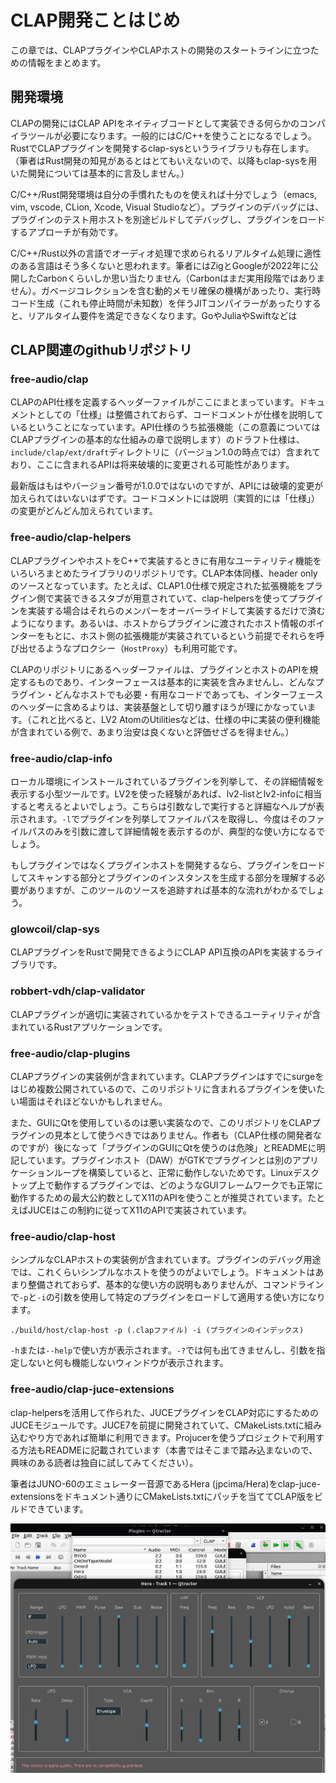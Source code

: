 

# CLAP開発ことはじめ

この章では、CLAPプラグインやCLAPホストの開発のスタートラインに立つための情報をまとめます。

## 開発環境

CLAPの開発にはCLAP APIをネイティブコードとして実装できる何らかのコンパイラツールが必要になります。一般的にはC/C++を使うことになるでしょう。RustでCLAPプラグインを開発するclap-sysというライブラリも存在します。（筆者はRust開発の知見があるとはとてもいえないので、以降もclap-sysを用いた開発については基本的に言及しません。）

C/C++/Rust開発環境は自分の手慣れたものを使えれば十分でしょう（emacs, vim, vscode, CLion, Xcode, Visual Studioなど）。プラグインのデバッグには、プラグインのテスト用ホストを別途ビルドしてデバッグし、プラグインをロードするアプローチが有効です。

C/C++/Rust以外の言語でオーディオ処理で求められるリアルタイム処理に適性のある言語はそう多くないと思われます。筆者にはZigとGoogleが2022年に公開したCarbonくらいしか思い当たりません（Carbonはまだ実用段階ではありません）。ガベージコレクションを含む動的メモリ確保の機構があったり、実行時コード生成（これも停止時間が未知数）を伴うJITコンパイラーがあったりすると、リアルタイム要件を満足できなくなります。GoやJuliaやSwiftなどは

## CLAP関連のgithubリポジトリ

### free-audio/clap

CLAPのAPI仕様を定義するヘッダーファイルがここにまとまっています。ドキュメントとしての「仕様」は整備されておらず、コードコメントが仕様を説明しているということになっています。API仕様のうち拡張機能（この意義についてはCLAPプラグインの基本的な仕組みの章で説明します）のドラフト仕様は、`include/clap/ext/draft`ディレクトリに（バージョン1.0の時点では）含まれており、ここに含まれるAPIは将来破壊的に変更される可能性があります。

最新版はもはやバージョン番号が1.0.0ではないのですが、APIには破壊的変更が加えられてはいないはずです。コードコメントには説明（実質的には「仕様」）の変更がどんどん加えられています。

### free-audio/clap-helpers

CLAPプラグインやホストをC++で実装するときに有用なユーティリティ機能をいろいろまとめたライブラリのリポジトリです。CLAP本体同様、header onlyのソースとなっています。たとえば、CLAP1.0仕様で規定された拡張機能をプラグイン側で実装できるスタブが用意されていて、clap-helpersを使ってプラグインを実装する場合はそれらのメンバーをオーバーライドして実装するだけで済むようになります。あるいは、ホストからプラグインに渡されたホスト情報のポインターをもとに、ホスト側の拡張機能が実装されているという前提でそれらを呼び出せるようなプロクシー（`HostProxy`）も利用可能です。

CLAPのリポジトリにあるヘッダーファイルは、プラグインとホストのAPIを規定するものであり、インターフェースは基本的に実装を含みませんし、どんなプラグイン・どんなホストでも必要・有用なコードであっても、インターフェースのヘッダーに含めるよりは、実装基盤として切り離すほうが理にかなっています。（これと比べると、LV2 AtomのUtilitiesなどは、仕様の中に実装の便利機能が含まれている例で、あまり治安は良くないと評価せざるを得ません。）

### free-audio/clap-info

ローカル環境にインストールされているプラグインを列挙して、その詳細情報を表示する小型ツールです。LV2を使った経験があれば、lv2-listとlv2-infoに相当すると考えるとよいでしょう。こちらは引数なしで実行すると詳細なヘルプが表示されます。`-l`でプラグインを列挙してファイルパスを取得し、今度はそのファイルパスのみを引数に渡して詳細情報を表示するのが、典型的な使い方になるでしょう。

もしプラグインではなくプラグインホストを開発するなら、プラグインをロードしてスキャンする部分とプラグインのインスタンスを生成する部分を理解する必要がありますが、このツールのソースを追跡すれば基本的な流れがわかるでしょう。

### glowcoil/clap-sys

CLAPプラグインをRustで開発できるようにCLAP API互換のAPIを実装するライブラリです。

### robbert-vdh/clap-validator

CLAPプラグインが適切に実装されているかをテストできるユーティリティが含まれているRustアプリケーションです。

### free-audio/clap-plugins

CLAPプラグインの実装例が含まれています。CLAPプラグインはすでにsurgeをはじめ複数公開されているので、このリポジトリに含まれるプラグインを使いたい場面はそれほどないかもしれません。

また、GUIにQtを使用しているのは悪い実装なので、このリポジトリをCLAPプラグインの見本として使うべきではありません。作者も（CLAP仕様の開発者なのですが）後になって「プラグインのGUIにQtを使うのは危険」とREADMEに明記しています。プラグインホスト（DAW）がGTKでプラグインとは別のアプリケーションループを構築していると、正常に動作しないためです。Linuxデスクトップ上で動作するプラグインでは、どのようなGUIフレームワークでも正常に動作するための最大公約数としてX11のAPIを使うことが推奨されています。たとえばJUCEはこの制約に従ってX11のAPIで実装されています。

### free-audio/clap-host

シンプルなCLAPホストの実装例が含まれています。プラグインのデバッグ用途では、これくらいシンプルなホストを使うのがよいでしょう。ドキュメントはあまり整備されておらず、基本的な使い方の説明もありませんが、コマンドラインで`-p`と`-i`の引数を使用して特定のプラグインをロードして適用する使い方になります。

`./build/host/clap-host -p (.clapファイル) -i (プラグインのインデックス)`

`-h`または`--help`で使い方が表示されます。`-?`では何も出てきませんし、引数を指定しないと何も機能しないウィンドウが表示されます。

### free-audio/clap-juce-extensions

clap-helpersを活用して作られた、JUCEプラグインをCLAP対応にするためのJUCEモジュールです。JUCE7を前提に開発されていて、CMakeLists.txtに組み込むやり方であれば簡単に利用できます。Projucerを使うプロジェクトで利用する方法もREADMEに記載されています（本書ではそこまで踏み込まないので、興味のある読者は独自に試してみてください）。

筆者はJUNO-60のエミュレーター音源であるHera (jpcima/Hera)をclap-juce-extensionsをドキュメント通りにCMakeLists.txtにパッチを当ててCLAP版をビルドできています。

![Hera synthesizerを筆者が独自にビルドしたCLAP版](./images/hera.png)

